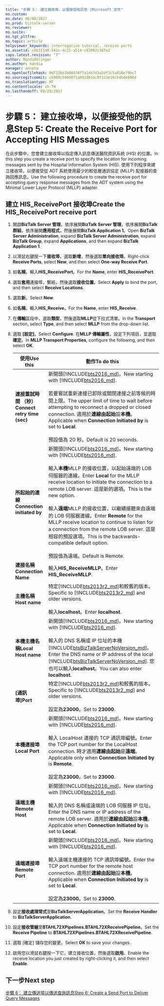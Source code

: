 ```yaml
---
title: "步驟 5： 建立接收埠，以便接受他訊息 |Microsoft 文件"
ms.custom: 
ms.date: 06/08/2017
ms.prod: biztalk-server
ms.reviewer: 
ms.suite: 
ms.tgt_pltfrm: 
ms.topic: article
helpviewer_keywords: interrogative tutorial, receive ports
ms.assetid: c0b311d8-541c-4c21-a514-c93092c36fe2
caps.latest.revision: "7"
author: MandiOhlinger
ms.author: mandia
manager: anneta
ms.openlocfilehash: 0df326e3b08438f7a1eb7d3a2df3c5a816e79bc7
ms.sourcegitcommit: cb908c540d8f1a692d01dc8f313e16cb4b4e696d
ms.translationtype: MT
ms.contentlocale: zh-TW
ms.lasthandoff: 09/20/2017
---
```

# <a name="step-5-create-the-receive-port-for-accepting-his-messages"></a><span data-ttu-id="63a81-102">步驟 5： 建立接收埠，以便接受他的訊息</span><span class="sxs-lookup"><span data-stu-id="63a81-102">Step 5: Create the Receive Port for Accepting HIS Messages</span></span>
<span data-ttu-id="63a81-103">在此步驟中，您會建立接收埠以指定傳入訊息傳送醫院資訊系統 (HIS) 的位置。</span><span class="sxs-lookup"><span data-stu-id="63a81-103">In this step you create a receive port to specify the location for incoming messages sent by the Hospital Information System (HIS).</span></span> <span data-ttu-id="63a81-104">使用下列程序來建立接收埠，以便接受從 ADT 系統使用最少的較低層通訊協定 (MLLP) 配接器的查詢回應訊息。</span><span class="sxs-lookup"><span data-stu-id="63a81-104">Use the following procedure to create the receive port for accepting query response messages from the ADT system using the Minimal Lower Layer Protocol (MLLP) adapter.</span></span>  
  
## <a name="create-the-hisreceiveport-receive-port"></a><span data-ttu-id="63a81-105">建立 HIS_ReceivePort 接收埠</span><span class="sxs-lookup"><span data-stu-id="63a81-105">Create the HIS_ReceivePort receive port</span></span>  

1.  <span data-ttu-id="63a81-106">開啟**BizTalk Server 管理**，依序展開**BizTalk Server 管理**，依序展開**BizTalk 群組**，依序展開**應用程式**，然後展開**BizTalk Application 1**。</span><span class="sxs-lookup"><span data-stu-id="63a81-106">Open **BizTalk Server Administration**, expand **BizTalk Server Administration**, expand **BizTalk Group**, expand **Applications**, and then expand **BizTalk Application 1**.</span></span>  
  
2.  <span data-ttu-id="63a81-107">以滑鼠右鍵按一下**接收埠**，選取**新增**，然後選取**單向接收埠**。</span><span class="sxs-lookup"><span data-stu-id="63a81-107">Right-click **Receive Ports**, select **New**, and then select **One-way Receive Port**.</span></span>   
  
3.  <span data-ttu-id="63a81-108">如**名稱**，輸入**HIS_ReceivePort**。</span><span class="sxs-lookup"><span data-stu-id="63a81-108">For the **Name**, enter **HIS_ReceivePort**.</span></span>  

4.  <span data-ttu-id="63a81-109">選取**套用**連接埠，繫結，然後選取**接收位置**。</span><span class="sxs-lookup"><span data-stu-id="63a81-109">Select **Apply** to bind the port, and then select **Receive Locations**.</span></span>  
  
5.  <span data-ttu-id="63a81-110">選取**新**。</span><span class="sxs-lookup"><span data-stu-id="63a81-110">Select **New**.</span></span>  
  
6.  <span data-ttu-id="63a81-111">如**名稱**，輸入**HIS_Receive**。</span><span class="sxs-lookup"><span data-stu-id="63a81-111">For the **Name**, enter **HIS_Receive**.</span></span>  

7. <span data-ttu-id="63a81-112">在**傳輸**區段中，選取**類型**，然後選取**MLLP**從下拉式清單。</span><span class="sxs-lookup"><span data-stu-id="63a81-112">In the **Transport** section, select **Type**, and then select **MLLP** from the drop-down list.</span></span>  
  
8. <span data-ttu-id="63a81-113">選取 **[設定]**。</span><span class="sxs-lookup"><span data-stu-id="63a81-113">Select **Configure**.</span></span> <span data-ttu-id="63a81-114">在**MLLP 傳輸屬性**，設定下列項目，並選取**確定**。</span><span class="sxs-lookup"><span data-stu-id="63a81-114">In **MLLP Transport Properties**, configure the following, and then select **OK**.</span></span>  

    |<span data-ttu-id="63a81-115">使用</span><span class="sxs-lookup"><span data-stu-id="63a81-115">Use this</span></span>|<span data-ttu-id="63a81-116">動作</span><span class="sxs-lookup"><span data-stu-id="63a81-116">To do this</span></span>|  
    |---|---|  
    |<span data-ttu-id="63a81-117">**連接重試時間 （秒）**</span><span class="sxs-lookup"><span data-stu-id="63a81-117">**Connect retry time (sec)**</span></span>|<span data-ttu-id="63a81-118">新開頭[!INCLUDE[bts2016_md](../../includes/bts2016-md.md)]。</span><span class="sxs-lookup"><span data-stu-id="63a81-118">New starting with [!INCLUDE[bts2016_md](../../includes/bts2016-md.md)].</span></span> <br/><br/><span data-ttu-id="63a81-119">若要嘗試重新連接已卸除或關閉連接之前等候的時間上限。</span><span class="sxs-lookup"><span data-stu-id="63a81-119">The upper limit of time to wait before attempting to reconnect a dropped or closed connection.</span></span> <span data-ttu-id="63a81-120">適用於**連線由起始**設**本機**。</span><span class="sxs-lookup"><span data-stu-id="63a81-120">Applicable when **Connection Initiated by** is set to **Local**.</span></span><br/><br/><span data-ttu-id="63a81-121">預設值為 20 秒。</span><span class="sxs-lookup"><span data-stu-id="63a81-121">Default is 20 seconds.</span></span>|
    |<span data-ttu-id="63a81-122">**所起始的連線**</span><span class="sxs-lookup"><span data-stu-id="63a81-122">**Connection initiated by**</span></span>| <span data-ttu-id="63a81-123">新開頭[!INCLUDE[bts2016_md](../../includes/bts2016-md.md)]。</span><span class="sxs-lookup"><span data-stu-id="63a81-123">New starting with [!INCLUDE[bts2016_md](../../includes/bts2016-md.md)].</span></span> <br/><br/><span data-ttu-id="63a81-124">輸入**本機**MLLP 的接收位置，以起始遠端的 LOB 伺服器的連線。</span><span class="sxs-lookup"><span data-stu-id="63a81-124">Enter **Local** for the MLLP receive location to initiate the connection to a remote LOB server.</span></span> <span data-ttu-id="63a81-125">這是新的選項。</span><span class="sxs-lookup"><span data-stu-id="63a81-125">This is the new option.</span></span><br/><br/><span data-ttu-id="63a81-126">輸入**遠端**MLLP 的接收位置，以繼續接聽來自遠端的 LOB 伺服器連線。</span><span class="sxs-lookup"><span data-stu-id="63a81-126">Enter **Remote** for the MLLP receive location to continue to listen for a connection from the remote LOB server.</span></span> <span data-ttu-id="63a81-127">這是相容的預設選項。</span><span class="sxs-lookup"><span data-stu-id="63a81-127">This is the backwards-compatible default option.</span></span><br/><br/><span data-ttu-id="63a81-128">預設值為遠端。</span><span class="sxs-lookup"><span data-stu-id="63a81-128">Default is Remote.</span></span>| 
    |<span data-ttu-id="63a81-129">**連接名稱**</span><span class="sxs-lookup"><span data-stu-id="63a81-129">**Connection Name**</span></span>|<span data-ttu-id="63a81-130">輸入**HIS_ReceiveMLLP**。</span><span class="sxs-lookup"><span data-stu-id="63a81-130">Enter **HIS_ReceiveMLLP**.</span></span>|  
    |<span data-ttu-id="63a81-131">**主機名稱**</span><span class="sxs-lookup"><span data-stu-id="63a81-131">**Host name**</span></span>|<span data-ttu-id="63a81-132">特定[!INCLUDE[bts2013r2_md](../../includes/bts2013r2-md.md)]和較舊的版本。</span><span class="sxs-lookup"><span data-stu-id="63a81-132">Specific to [!INCLUDE[bts2013r2_md](../../includes/bts2013r2-md.md)] and older versions.</span></span> <br/><br/><span data-ttu-id="63a81-133">輸入**localhost**。</span><span class="sxs-lookup"><span data-stu-id="63a81-133">Enter **localhost**.</span></span>|  
    |<span data-ttu-id="63a81-134">**本機主機名稱**</span><span class="sxs-lookup"><span data-stu-id="63a81-134">**Local Host name**</span></span>|<span data-ttu-id="63a81-135">新開頭[!INCLUDE[bts2016_md](../../includes/bts2016-md.md)]。</span><span class="sxs-lookup"><span data-stu-id="63a81-135">New starting with [!INCLUDE[bts2016_md](../../includes/bts2016-md.md)].</span></span> <br/><br/><span data-ttu-id="63a81-136">輸入的 DNS 名稱或 IP 位址的本機[!INCLUDE[btsBizTalkServerNoVersion_md](../../includes/btsbiztalkservernoversion-md.md)]。</span><span class="sxs-lookup"><span data-stu-id="63a81-136">Enter the DNS name or IP address of the local [!INCLUDE[btsBizTalkServerNoVersion_md](../../includes/btsbiztalkservernoversion-md.md)].</span></span> <span data-ttu-id="63a81-137">您也可以輸入**localhost**。</span><span class="sxs-lookup"><span data-stu-id="63a81-137">You can also enter **localhost**.</span></span>|  
    |<span data-ttu-id="63a81-138">**[通訊埠]**</span><span class="sxs-lookup"><span data-stu-id="63a81-138">**Port**</span></span>|<span data-ttu-id="63a81-139">特定[!INCLUDE[bts2013r2_md](../../includes/bts2013r2-md.md)]和較舊的版本。</span><span class="sxs-lookup"><span data-stu-id="63a81-139">Specific to [!INCLUDE[bts2013r2_md](../../includes/bts2013r2-md.md)] and older versions.</span></span> <br/><br/><span data-ttu-id="63a81-140">設定為**23000**。</span><span class="sxs-lookup"><span data-stu-id="63a81-140">Set to **23000**.</span></span>|  
    |<span data-ttu-id="63a81-141">**本機連接埠**</span><span class="sxs-lookup"><span data-stu-id="63a81-141">**Local Port**</span></span>|<span data-ttu-id="63a81-142">新開頭[!INCLUDE[bts2016_md](../../includes/bts2016-md.md)]。</span><span class="sxs-lookup"><span data-stu-id="63a81-142">New starting with [!INCLUDE[bts2016_md](../../includes/bts2016-md.md)].</span></span> <br/><br/><span data-ttu-id="63a81-143">輸入 LocalHost 連接的 TCP 通訊埠編號。</span><span class="sxs-lookup"><span data-stu-id="63a81-143">Enter the TCP port number for the LocalHost connection.</span></span> <span data-ttu-id="63a81-144">時才適用**連線由起始**是**遠端**。</span><span class="sxs-lookup"><span data-stu-id="63a81-144">Applicable only when **Connection Initiated by** is **Remote**.</span></span> <br/><br/><span data-ttu-id="63a81-145">設定為**23000**。</span><span class="sxs-lookup"><span data-stu-id="63a81-145">Set to **23000**.</span></span>|
    |<span data-ttu-id="63a81-146">**遠端主機**</span><span class="sxs-lookup"><span data-stu-id="63a81-146">**Remote Host**</span></span>|<span data-ttu-id="63a81-147">新開頭[!INCLUDE[bts2016_md](../../includes/bts2016-md.md)]。</span><span class="sxs-lookup"><span data-stu-id="63a81-147">New starting with [!INCLUDE[bts2016_md](../../includes/bts2016-md.md)].</span></span> <br/><br/><span data-ttu-id="63a81-148">輸入的 DNS 名稱或遠端的 LOB 伺服器 IP 位址。</span><span class="sxs-lookup"><span data-stu-id="63a81-148">Enter the DNS name or IP address of the remote LOB server.</span></span> <span data-ttu-id="63a81-149">適用於**連線由起始**設**本機**。</span><span class="sxs-lookup"><span data-stu-id="63a81-149">Applicable when **Connection Initiated by** is set to **Local**.</span></span>|  
    |<span data-ttu-id="63a81-150">**遠端連接埠**</span><span class="sxs-lookup"><span data-stu-id="63a81-150">**Remote Port**</span></span>|<span data-ttu-id="63a81-151">新開頭[!INCLUDE[bts2016_md](../../includes/bts2016-md.md)]。</span><span class="sxs-lookup"><span data-stu-id="63a81-151">New starting with [!INCLUDE[bts2016_md](../../includes/bts2016-md.md)].</span></span> <br/><br/><span data-ttu-id="63a81-152">輸入遠端主機連接的 TCP 通訊埠編號。</span><span class="sxs-lookup"><span data-stu-id="63a81-152">Enter the TCP port number for the remote host connection.</span></span> <span data-ttu-id="63a81-153">適用於**連線由起始**設**本機**。</span><span class="sxs-lookup"><span data-stu-id="63a81-153">Applicable when **Connection Initiated by** is set to **Local**.</span></span><br/><br/><span data-ttu-id="63a81-154">設定為**23000**。</span><span class="sxs-lookup"><span data-stu-id="63a81-154">Set to **23000**.</span></span>|  
    
9. <span data-ttu-id="63a81-155">設定**接收處理常式**至**BizTalkServerApplication**。</span><span class="sxs-lookup"><span data-stu-id="63a81-155">Set the **Receive Handler** to **BizTalkServerApplication**.</span></span>  
  
10. <span data-ttu-id="63a81-156">設定**接收管線**至**BTAHL72XPipelines.BTAHL72XReceivePipeline**。</span><span class="sxs-lookup"><span data-stu-id="63a81-156">Set the **Receive Pipeline** to **BTAHL72XPipelines.BTAHL72XReceivePipeline**.</span></span>  
  
11. <span data-ttu-id="63a81-157">選取 [確定] 儲存您的變更。</span><span class="sxs-lookup"><span data-stu-id="63a81-157">Select **OK** to save your changes.</span></span>  
  
12. <span data-ttu-id="63a81-158">啟用您以滑鼠右鍵按一下它，建立接收位置，然後選取**啟用**。</span><span class="sxs-lookup"><span data-stu-id="63a81-158">Enable the receive location you just created by right-clicking it, and then select **Enable**.</span></span>  

## <a name="next-step"></a><span data-ttu-id="63a81-159">下一步</span><span class="sxs-lookup"><span data-stu-id="63a81-159">Next step</span></span>  
[<span data-ttu-id="63a81-160">步驟 6： 建立傳送埠以傳送查詢訊息</span><span class="sxs-lookup"><span data-stu-id="63a81-160">Step 6: Create a Send Port to Deliver Query Messages</span></span>](../../adapters-and-accelerators/accelerator-hl7/step-6-create-a-send-port-to-deliver-query-messages.md)